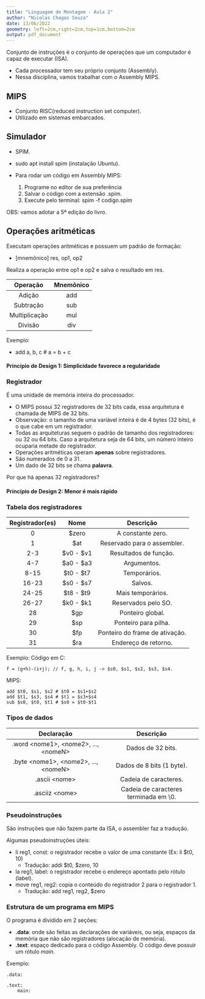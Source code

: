 ```yaml
---
title: "Linguagem de Montagem - Aula 2"
author: "Nicolas Chagas Souza"
date: 13/06/2022
geometry: left=2cm,right=2cm,top=1cm,bottom=2cm
output: pdf_document
---
```


Conjunto de instruções é o conjunto de operações que um computador é capaz de executar (ISA).

- Cada processador tem seu próprio conjunto (Assembly).
- Nessa disciplina, vamos trabalhar com o Assembly MIPS.

## MIPS

- Conjunto RISC(reduced instruction set computer).
- Utilizado em sistemas embarcados.

## Simulador

- SPIM.
- sudo apt install spim (instalação Ubuntu).

- Para rodar um código em Assembly MIPS:
  1. Programe no editor de sua preferência
  2. Salvar o código com a extensão .spim.
  3. Execute pelo terminal: spim -f codigo.spim

OBS: vamos adotar a 5ª edição do livro.

## Operações aritméticas

Executam operações aritméticas e possuem um padrão de formação:

- [mnemônico] res, op1, op2

Realiza a operação entre op1 e op2 e salva o resultado em res.

|   Operação    | Mnemônico |
| :-----------: | :-------: |
|    Adição     |    add    |
|   Subtração   |    sub    |
| Multiplicação |    mul    |
|    Divisão    |    div    |

Exemplo:

- add a, b, c # a = b + c

#### Princípio de Design 1: Simplicidade favorece a regularidade

### Registrador

É uma unidade de memória inteira do processador.

- O MIPS possui 32 registradores de 32 bits cada, essa arquitetura é chamada de MIPS de 32 bits.
- Observação: o tamanho de uma variável inteira é de 4 bytes (32 bits), é o que cabe em um registrador.
- Todas as arquiteturas seguem o padrão de tamanho dos registradores: ou 32 ou 64 bits. Caso a arquitetura seja de 64 bits, um número inteiro ocuparia metade do registrador.
- Operações aritméticas operam **apenas** sobre registradores.
- São numerados de 0 a 31.
- Um dado de 32 bits se chama **palavra**.

Por que há apenas 32 registradores?

#### Princípio de Design 2: Menor é mais rápido

### Tabela dos registradores

| Registrador(es) |   Nome    |           Descrição            |
| :-------------: | :-------: | :----------------------------: |
|        0        |   $zero   |       A constante zero.        |
|        1        |    $at    |  Reservado para o assembler.   |
|       2-3       | $v0 - $v1 |     Resultados de função.      |
|       4-7       | $a0 - $a3  |          Argumentos.           |
|      8-15       | $t0 - $t7  |          Temporários.          |
|      16-23      | $s0 - $s7  |            Salvos.             |
|      24-25      | $t8 - $t9  |       Mais temporários.        |
|      26-27      | $k0 - $k1  |      Reservados pelo SO.       |
|       28        |    $gp    |        Ponteiro global.        |
|       29        |    $sp    |      Ponteiro para pilha.      |
|       30        |    $fp    | Ponteiro do frame de ativação. |
|       31        |    $ra    |      Endereço de retorno.      |

Exemplo:
Código em C:

```
f = (g+h)-(i+j); // f, g, h, i, j -> $s0, $s1, $s2, $s3, $s4.
```

MIPS:

```
add $t0, $s1, $s2 # $t0 = $s1+$s2
add $t1, $s3, $s4 # $t1 = $s3+$s4
sub $s0, $t0, $t1 # $s0 = $t0-$t1
```

### Tipos de dados

|               Declaração                |               Descrição               |
| :-------------------------------------: | :-----------------------------------: |
| .word \<nome1>, \<nome2>, ..., \<nomeN> |           Dados de 32 bits.           |
| .byte \<nome1>, \<nome2>, ..., \<nomeN> |       Dados de 8 bits (1 byte).       |
|             .ascii \<nome>              |         Cadeia de caracteres.         |
|             .asciiz \<nome>             | Cadeia de caracteres terminada em \0. |

### Pseudoinstruções

São instruções que não fazem parte da ISA, o assembler faz a tradução.

Algumas pseudoinstruções úteis:

- li reg1, const: o registrador recebe o valor de uma constante (Ex: li $t0, 10)
  - Tradução: addi $t0, $zero, 10
- la reg1, label: o registrador recebe o endereço apontado pelo rótulo (label).
- move reg1, reg2: copia o conteúdo do registrador 2 para o registrador 1.
  - Tradução: add reg1, reg2, $zero

### Estrutura de um programa em MIPS

O programa é dividido em 2 seções:

- **.data**: onde são feitas as declarações de variáveis, ou seja, espaços da memória que não são registradores (alocação de memória).
- **.text**: espaço dedicado para o código Assembly. O código deve possuir um rótulo _main_.

Exemplo:

```
.data:

.text:
    main:

```
